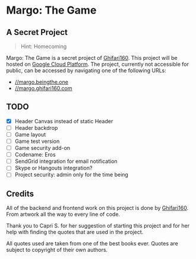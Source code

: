 # Margo: The Game #

## A Secret Project ##
> Hint: Homecoming

Margo: The Game is a secret project of [Ghifari160][github user ghifari160]. This project will be hosted on [Google Cloud Platform][Google Cloud Platform]. The project, currently not accessible for public, can be accessed by navigating one of the following URLs:

* [//margo.beingthe.one][margo via being the one]
* [//margo.ghifari160.com][margo via ghifari160]

## TODO ##
- [x] Header Canvas instead of static Header
- [ ] Header backdrop
- [ ] Game layout
- [ ] Game test version
- [ ] Game security add-on
- [ ] Codename: Eros
- [ ] SendGrid integration for email notification
- [ ] Skype or Hangouts integration?
- [ ] Project security: admin only for the time being

## Credits ##
All of the backend and frontend work on this project is done by [Ghifari160][github user ghifari160]. From artwork all the way to every line of code.

Thank you to Capri S. for her suggestion of starting this project and for her help with finding the quotes that are used in the project.

All quotes used are taken from one of the best books ever. Quotes are subject to copyright of their own authors.

[github user ghifari160]: https://www.github.com/Ghifari160 "View Ghifari160 on GitHub"
[Google Cloud Platform]: https://cloud.google.com
[margo via being the one]: http://margo.beingthe.one "Margo via Being the One (Prefered)"
[margo via ghifari160]: http://margo.ghifari160.com "Margo via Ghifari160"

